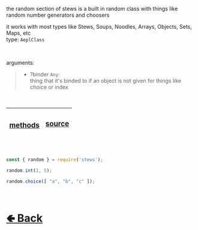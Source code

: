 the random section of stews is a built in random class with things like random number generators and choosers
<br>

it works with most types like Stews, Soups, Noodles, Arrays, Objects, Sets, Maps, etc<br>
type: `AeplClass`

<br>

arguments:
> - ?binder `Any`:<br>
> thing that it's binded to if an object is not given for things like choice or index

<br>

| <h3>[methods](https://github.com/shysolocup/stews/wiki/random-methods)</h3> | <h3>[source](https://github.com/shysolocup/stews/tree/main/src/random)<h3> |
| - | - |

<br>

```js
const { random } = require('stews');

random.int(1, 5);

random.choice([ "a", "b", "c" ]);
```

<br> <h1> [🢀 Back](https://github.com/shysolocup/stews/wiki) </h1>